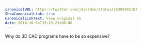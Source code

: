 ```yaml
---
canonicalURL: https://twitter.com/jmjordan/status/26388402167
ShowCanonicalLink: true
CanonicalLinkText: View original on
date: 2010-10-04T19:19:21+00:00
---
```

Why do 3D CAD programs have to be so expensive?